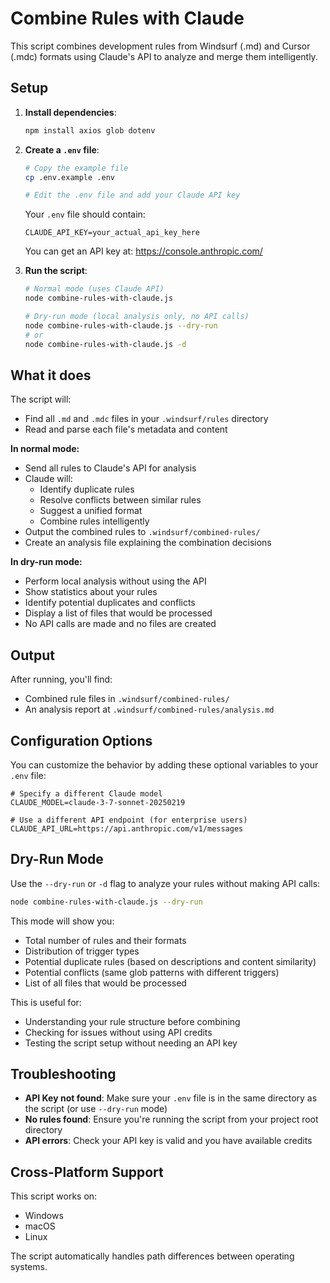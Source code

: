 # Combine Rules with Claude

This script combines development rules from Windsurf (.md) and Cursor (.mdc) formats using Claude's API to analyze and merge them intelligently.

## Setup

1. **Install dependencies**:
   ```bash
   npm install axios glob dotenv
   ```

2. **Create a `.env` file**:
   ```bash
   # Copy the example file
   cp .env.example .env
   
   # Edit the .env file and add your Claude API key
   ```

   Your `.env` file should contain:
   ```
   CLAUDE_API_KEY=your_actual_api_key_here
   ```

   You can get an API key at: https://console.anthropic.com/

3. **Run the script**:
   ```bash
   # Normal mode (uses Claude API)
   node combine-rules-with-claude.js
   
   # Dry-run mode (local analysis only, no API calls)
   node combine-rules-with-claude.js --dry-run
   # or
   node combine-rules-with-claude.js -d
   ```

## What it does

The script will:
- Find all `.md` and `.mdc` files in your `.windsurf/rules` directory
- Read and parse each file's metadata and content

**In normal mode:**
- Send all rules to Claude's API for analysis
- Claude will:
  - Identify duplicate rules
  - Resolve conflicts between similar rules
  - Suggest a unified format
  - Combine rules intelligently
- Output the combined rules to `.windsurf/combined-rules/`
- Create an analysis file explaining the combination decisions

**In dry-run mode:**
- Perform local analysis without using the API
- Show statistics about your rules
- Identify potential duplicates and conflicts
- Display a list of files that would be processed
- No API calls are made and no files are created

## Output

After running, you'll find:
- Combined rule files in `.windsurf/combined-rules/`
- An analysis report at `.windsurf/combined-rules/analysis.md`

## Configuration Options

You can customize the behavior by adding these optional variables to your `.env` file:

```env
# Specify a different Claude model
CLAUDE_MODEL=claude-3-7-sonnet-20250219

# Use a different API endpoint (for enterprise users)
CLAUDE_API_URL=https://api.anthropic.com/v1/messages
```

## Dry-Run Mode

Use the `--dry-run` or `-d` flag to analyze your rules without making API calls:

```bash
node combine-rules-with-claude.js --dry-run
```

This mode will show you:
- Total number of rules and their formats
- Distribution of trigger types
- Potential duplicate rules (based on descriptions and content similarity)
- Potential conflicts (same glob patterns with different triggers)
- List of all files that would be processed

This is useful for:
- Understanding your rule structure before combining
- Checking for issues without using API credits
- Testing the script setup without needing an API key

## Troubleshooting

- **API Key not found**: Make sure your `.env` file is in the same directory as the script (or use `--dry-run` mode)
- **No rules found**: Ensure you're running the script from your project root directory
- **API errors**: Check your API key is valid and you have available credits

## Cross-Platform Support

This script works on:
- Windows
- macOS
- Linux

The script automatically handles path differences between operating systems.
